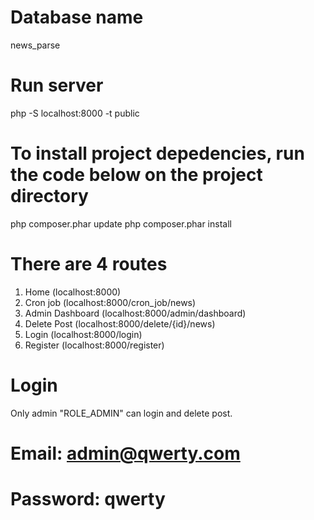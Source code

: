 # Database name
news_parse

# Run server
php -S localhost:8000 -t public

# To install project depedencies, run the code below on the project directory
php composer.phar update
php composer.phar install

# There are 4 routes
1. Home (localhost:8000)
2. Cron job (localhost:8000/cron_job/news)
3. Admin Dashboard (localhost:8000/admin/dashboard)
4. Delete Post (localhost:8000/delete/{id}/news)
5. Login (localhost:8000/login)
6. Register (localhost:8000/register)

# Login

Only admin "ROLE_ADMIN" can login and delete post.
# Email: admin@qwerty.com
# Password: qwerty

